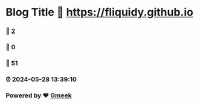 # Blog Title :link: https://fliquidy.github.io 
### :page_facing_up: [2](https://fliquidy.github.io/tag.html) 
### :speech_balloon: 0 
### :hibiscus: 51 
### :alarm_clock: 2024-05-28 13:39:10 
### Powered by :heart: [Gmeek](https://github.com/Meekdai/Gmeek)
